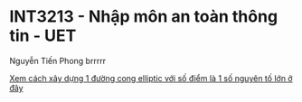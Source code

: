 
# INT3213 - Nhập môn an toàn thông tin - UET
Nguyễn Tiến Phong brrrrr

[Xem cách xây dựng 1 đường cong elliptic với số điểm là 1 số nguyên tố lớn ở đây](/Build%20elliptic%20curve%20with%20big%20prime.md)
